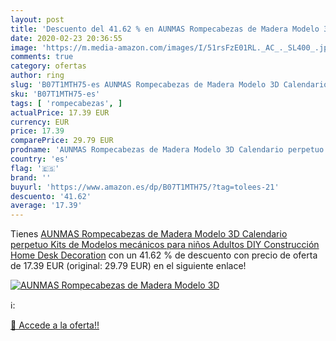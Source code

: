 ```yaml
---
layout: post
title: 'Descuento del 41.62 % en AUNMAS Rompecabezas de Madera Modelo 3D '
date: 2020-02-23 20:36:55
image: 'https://m.media-amazon.com/images/I/51rsFzE01RL._AC_._SL400_.jpg'
comments: true
category: ofertas
author: ring
slug: 'B07T1MTH75-es AUNMAS Rompecabezas de Madera Modelo 3D Calendario...'
sku: 'B07T1MTH75-es'
tags: [ 'rompecabezas', ]
actualPrice: 17.39 EUR
currency: EUR
price: 17.39
comparePrice: 29.79 EUR
prodname: 'AUNMAS Rompecabezas de Madera Modelo 3D Calendario perpetuo Kits de Modelos mecánicos para niños Adultos DIY Construcción Home Desk Decoration'
country: 'es'
flag: '🇪🇸'
brand: ''
buyurl: 'https://www.amazon.es/dp/B07T1MTH75/?tag=tolees-21'
descuento: '41.62'
average: '17.39'
---
```


Tienes [AUNMAS Rompecabezas de Madera Modelo 3D Calendario perpetuo Kits de Modelos mecánicos para niños Adultos DIY Construcción Home Desk Decoration](https://www.amazon.es/dp/B07T1MTH75/?tag=tolees-21) con un 41.62 % de descuento con precio de oferta de 17.39 EUR (original: 29.79 EUR) en el siguiente enlace!

[![AUNMAS Rompecabezas de Madera Modelo 3D ](https://m.media-amazon.com/images/I/51rsFzE01RL._AC_._SL400_.jpg)](https://www.amazon.es/dp/B07T1MTH75/?tag=tolees-21)

ℹ️:


[🛒 Accede a la oferta!!](https://www.amazon.es/dp/B07T1MTH75/?tag=tolees-21)

